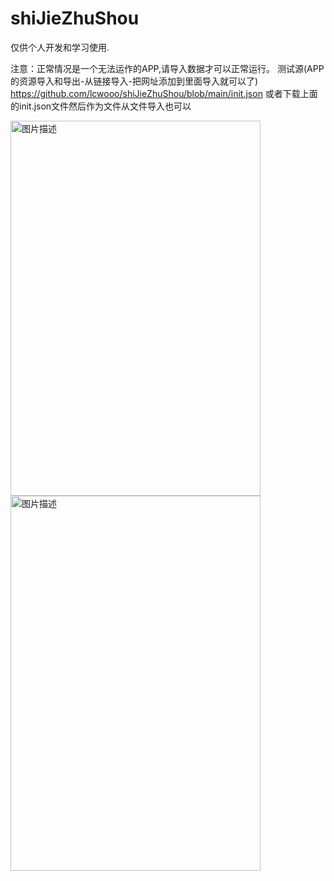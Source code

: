 # shiJieZhuShou
仅供个人开发和学习使用.

注意：正常情况是一个无法运作的APP,请导入数据才可以正常运行。
测试源(APP的资源导入和导出-从链接导入-把网址添加到里面导入就可以了)
https://github.com/lcwooo/shiJieZhuShou/blob/main/init.json
或者下载上面的init.json文件然后作为文件从文件导入也可以



<img src="https://github.com/lcwooo/shiJieZhuShou/assets/16715898/41b4b4af-d9b6-4f1a-89fa-8b6384810417" alt="图片描述" width="400" height="600"><img src="https://github-production-user-asset-6210df.s3.amazonaws.com/16715898/264326300-e9b7f875-52b3-44ab-aa34-b38364b8e5d8.jpg" alt="图片描述" width="400" height="600">
